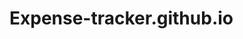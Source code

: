 # Expense-tracker.github.io

<a href=https://abhi2820.github.io/Expense-tracker.github.io/first.html target="_blank" title="WEBSITE HERE"></a>
